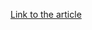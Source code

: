 [Link to the article](https://www.secureworks.com/research/dridex-bugat-v5-botnet-takeover-operation)
